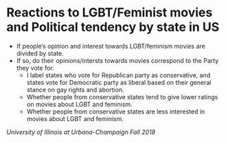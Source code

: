 # Reactions to LGBT/Feminist movies and Political tendency by state in US


- If people’s opinion and interest towards LGBT/feminism movies are divided by state.
- If so, do their opinions/intersts towards movies correspond to the Party they vote for. 
    - I label states who vote for Republican party as conservative, and states vote for Democratic party as liberal based on  their general stance on gay rights and abortion.
    - Whether people from conservative states tend to give lower ratings on movies about LGBT and feminism. 
    - Whether people from conservative states are less interested in movies about LGBT and feminism.


<em>University of Illinois at Urbana-Champaign Fall 2018
